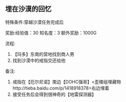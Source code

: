 ## 埋在沙漠的回忆
特殊条件:穿越沙漠任务完成后

奖励:经验值：30 知名度：3 额外奖励：1000G

流程:

1. 【玛多】东南的营地找到商人男
2. 找到沙漠中的戒指交还给他

备注:

1. 戒指在【厄尔尼诺】南边【DOHC强哥】<歪楼组埋藏物http://tieba.baidu.com/p/1418918378>右边埋着
2. 接受任务后会得到很神奇的【地雷探测器】
